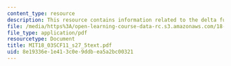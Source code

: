 ```yaml
---
content_type: resource
description: This resource contains information related to the delta function.
file: /media/https%3A/open-learning-course-data-rc.s3.amazonaws.com/18-03sc-differential-equations-fall-2011/8e19336e1e413c0e9ddbea5a2bc00321_MIT18_03SCF11_s27_5text.pdf
file_type: application/pdf
resourcetype: Document
title: MIT18_03SCF11_s27_5text.pdf
uid: 8e19336e-1e41-3c0e-9ddb-ea5a2bc00321
---
```

